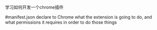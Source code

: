  学习如何开发一个chrome插件


 #manifest.json
 declare to Chrome what the extension is going to do, and what permissions it requires in order to do those things